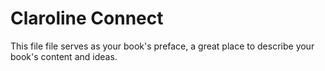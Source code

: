 # Claroline Connect

This file file serves as your book's preface, a great place to describe your book's content and ideas.
